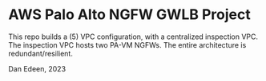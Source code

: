 # AWS Palo Alto NGFW GWLB Project
This repo builds a (5) VPC configuration, with a centralized inspection VPC. The inspection VPC hosts two PA-VM NGFWs. The entire architecture is redundant/resilient. 

Dan Edeen, 2023

